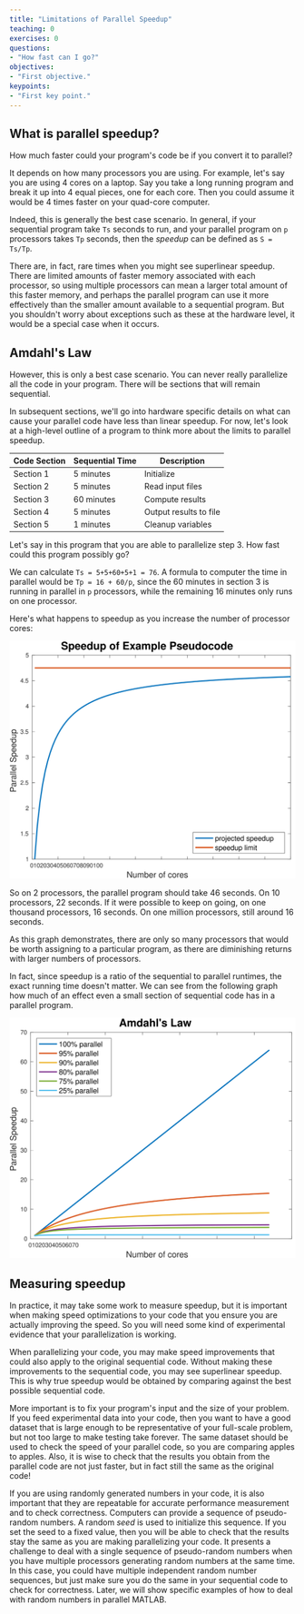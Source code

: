 ```yaml
---
title: "Limitations of Parallel Speedup"
teaching: 0
exercises: 0
questions:
- "How fast can I go?"
objectives:
- "First objective."
keypoints:
- "First key point."
---
```


## What is parallel speedup?

How much faster could your program's code be if you convert it to parallel?

It depends on how many processors you are using.  For example, let's say you are using 4 cores on a laptop.  Say you take a long running program and break it up into 4 equal pieces, one for each core.  Then you could assume it would be 4 times faster on your quad-core computer.

Indeed, this is generally the best case scenario.  In general, if your sequential program take `Ts` seconds to run, and your parallel program on `p` processors takes `Tp` seconds, then the *speedup* can be defined as `S = Ts/Tp`.

There are, in fact, rare times when you might see superlinear speedup.  There are limited amounts of faster memory associated with each processor, so using multiple processors can mean a larger total amount of this faster memory, and perhaps the parallel program can use it more effectively than the smaller amount available to a sequential program.  But you shouldn't worry about exceptions such as these at the hardware level, it would be a special case when it occurs.

## Amdahl's Law

However, this is only a best case scenario.  You can never really parallelize all the code in your program.  There will be sections that will remain sequential.

In subsequent sections, we'll go into hardware specific details on what can cause your parallel code have less than linear speedup.  For now, let's look at a high-level outline of a program to think more about the limits to parallel speedup.

| Code Section | Sequential Time | Description |
| --- | --- | --- |
| Section 1 | 5 minutes | Initialize |
| Section 2 | 5 minutes | Read input files |
| Section 3 | 60 minutes | Compute results |
| Section 4 | 5 minutes | Output results to file |
| Section 5 | 1 minutes | Cleanup variables |

Let's say in this program that you are able to parallelize step 3.  How fast could this program possibly go?

We can calculate `Ts = 5+5+60+5+1 = 76`.  A formula to computer the time in parallel would be `Tp = 16 + 60/p`, since the 60 minutes in section 3 is running in parallel in `p` processors, while the remaining 16 minutes only runs on one processor.

Here's what happens to speedup as you increase the number of processor cores:

![Pseudocode Speedup Limit](../fig/speedup.svg)

So on 2 processors, the parallel program should take 46 seconds.  On 10 processors, 22 seconds.  If it were possible to keep on going, on one thousand processors, 16 seconds.  On one million processors, still around 16 seconds.

As this graph demonstrates, there are only so many processors that would be worth assigning to a particular program, as there are diminishing returns with larger numbers of processors.

In fact, since speedup is a ratio of the sequential to parallel runtimes, the exact running time doesn't matter.  We can see from the following graph how much of an effect even a small section of sequential code has in a parallel program.

![Illustration of Amdahl's Law](../fig/amdahl.svg)


## Measuring speedup

In practice, it may take some work to measure speedup, but it is important when making speed optimizations to your code that you ensure you are actually improving the speed. So you will need some kind of experimental evidence that your parallelization is working.

When parallelizing your code, you may make speed improvements that could also apply to the original sequential code.  Without making these improvements to the sequential code, you may see superlinear speedup.  This is why true speedup would be obtained by comparing against the best possible sequential code.

More important is to fix your program's input and the size of your problem.  If you feed experimental data into your code, then you want to have a good dataset that is large enough to be representative of your full-scale problem, but not too large to make testing take forever.  The same dataset should be used to check the speed of your parallel code, so you are comparing apples to apples.  Also, it is wise to check that the results you obtain from the parallel code are not just faster, but in fact still the same as the original code!

If you are using randomly generated numbers in your code, it is also important that they are repeatable for accurate performance measurement and to check correctness.  Computers can provide a sequence of pseudo-random numbers.  A random *seed* is used to initialize this sequence.  If you set the seed to a fixed value, then you will be able to check that the results stay the same as you are making parallelizing your code.  It presents a challenge to deal with a single sequence of pseudo-random numbers when you have multiple processors generating random numbers at the same time.  In this case, you could have multiple independent random number 
sequences, but just make sure you do the same in your sequential code to check for correctness.  Later, we will show specific examples of how to deal with random numbers in parallel MATLAB.
